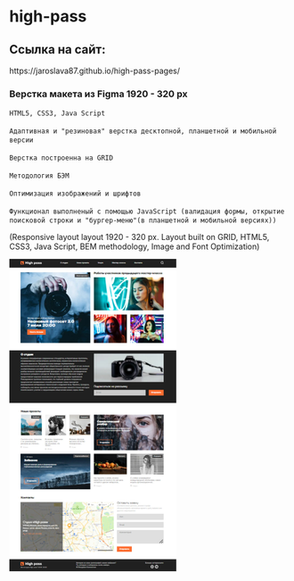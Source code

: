 # high-pass
<h2>Cсылка на сайт:</h2> https://jaroslava87.github.io/high-pass-pages/

<h3>Верстка макета из Figma 1920 - 320 px</h3> 

	HTML5, CSS3, Java Script

	Адаптивная и "резиновая" верстка десктопной, планшетной и мобильной версии

	Верстка построенна на GRID

	Mетодология БЭМ

	Оптимизация изображений и шрифтов

	Функционал выполненый с помощью JavaScript (валидация формы, открытие поисковой строки и "бургер-меню"(в планшетной и мобильной версиях))
  			

(Responsive layout layout 1920 - 320 px. Layout built on GRID, HTML5, CSS3, Java Script, 
BEM methodology, Image and Font Optimization) 

<img src="https://github.com/jaroslava87/high-pass/blob/main/img/high-pass-preview.jpg" width="300px">



